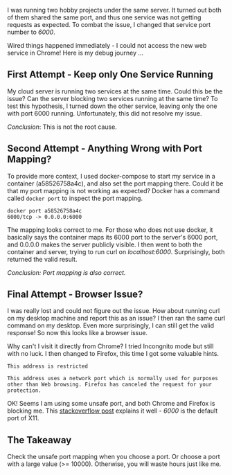 I was running two hobby projects under the same server. It turned out both of them shared the same port, and thus one service was not getting requests as expected. To combat the issue, I changed that service port number to *6000*.

Wired things happened immediately - I could not access the new web service in Chrome! Here is my debug journey ...

## First Attempt - Keep only One Service Running
My cloud server is running two services at the same time. Could this be the issue? Can the server blocking two services running at the same time? To test this hypothesis, I turned down the other service, leaving only the one with port 6000 running. Unfortunately, this did not resolve my issue.

*Conclusion*: This is not the root cause.

## Second Attempt - Anything Wrong with Port Mapping?
To provide more context, I used docker-compose to start my service in a container (a58526758a4c), and also set the port mapping there. Could it be that my port mapping is not working as expected?
Docker has a command called `docker port` to inspect the port mapping.

```shell
docker port a58526758a4c
6000/tcp -> 0.0.0.0:6000
```
The mapping looks correct to me. For those who does not use docker, it basically says the container maps its 6000 port to the server's 6000 port, and 0.0.0.0 makes the server publicly visible. I then went to both the container and server, trying to run curl on *localhost:6000*. Surprisingly, both returned the valid result.

*Conclusion: Port mapping is also correct.*

## Final Attempt - Browser Issue?
I was really lost and could not figure out the issue. How about running curl on my desktop machine and report this as an issue? I then ran the same curl command on my desktop. Even more surprisingly, I can still get the valid response! So now this looks like a browser issue.

Why can't I visit it directly from Chrome? I tried Incongnito mode but still with no luck. I then changed to Firefox, this time I got some valuable hints.

```shell
This address is restricted

This address uses a network port which is normally used for purposes other than Web browsing. Firefox has canceled the request for your protection.
```

OK! Seems I am using some unsafe port, and both Chrome and Firefox is blocking me. This [stackoverflow post](https://superuser.com/questions/188058/which-ports-are-considered-unsafe-on-chrome) explains it well - *6000* is the default port of X11.

## The Takeaway
Check the unsafe port mapping when you choose a port. Or choose a port with a large value (>= 10000). Otherwise, you will waste hours just like me.